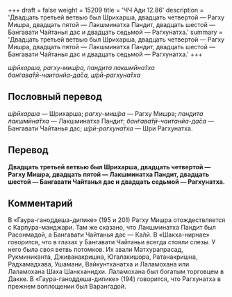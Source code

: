+++
draft = false
weight = 15209
title = 'ЧЧ Ади 12.86'
description = 'Двадцать третьей ветвью был Шрихарша, двадцать четвертой — Рагху Мишра, двадцать пятой — Лакшминатха Пандит, двадцать шестой — Бангавати Чайтанья дас и двадцать седьмой — Рагхунатха.'
summary = 'Двадцать третьей ветвью был Шрихарша, двадцать четвертой — Рагху Мишра, двадцать пятой — Лакшминатха Пандит, двадцать шестой — Бангавати Чайтанья дас и двадцать седьмой — Рагхунатха.'
+++

_ш́рӣхарша, рагху-миш́ра, пан̣д̣ита лакшмӣна̄тха  
бан̇гава̄т̣ӣ-чаитанйа-да̄са, ш́рӣ-рагхуна̄тха_

## Пословный перевод

_ш́рӣхарша_ — Шрихарша; _рагху_\-_миш́ра_ — Рагху Мишра; _пан̣д̣ита_ _лакшмӣна̄тха_ — Лакшминатха Пандит; _бан̇гава̄т̣ӣ_\-_чаитанйа_\-_да̄са_ — Бангавати Чайтанья дас; _ш́рӣ_\-_рагхуна̄тха_ — Шри Рагхунатха.

## Перевод

**Двадцать третьей ветвью был Шрихарша, двадцать четвертой — Рагху Мишра, двадцать пятой — Лакшминатха Пандит, двадцать шестой — Бангавати Чайтанья дас и двадцать седьмой — Рагхунатха.**

## Комментарий

В «Гаура-ганоддеша-дипике» (195 и 201) Рагху Мишра отождествляется с Карпура-манджари. Там же сказано, что Лакшминатха Пандит был Расонмадой, а Бангавати Чайтанья дас — Ка̄лӣ. В «Шакха-нирнае» говорится, что в глазах у Бангавати Чайтаньи всегда стояли слезы. У него была своя ветвь потомков. Их звали Матхурапрасад, Рукминиканта, Дживанакришна, Югалакишора, Ратанакришна, Радхамадхава, Ушамани, Вайкунтханатха и Лаламохана или Лаламохана Шаха Шанкханидхи. Лаламохана был богатым торговцем в Дакке. В «Гаура-ганоддеша-дипике» (194) говорится, что Рагхунатха в прежнем воплощении был Варангадой.
